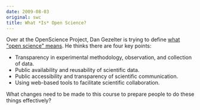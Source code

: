 ```yaml
---
date: 2009-08-03
original: swc
title: What *Is* Open Science?
---
```

<p>Over at the OpenScience Project, Dan Gezelter is trying to define <a href="http://www.openscience.org/blog/?p=269">what "open science" means</a>. He thinks there are four key points:</p>
<ul>
<li>Transparency in experimental methodology, observation, and collection of data.</li>
<li>Public availability and reusability of scientific data.</li>
<li>Public accessibility and transparency of scientific communication.</li>
<li>Using web-based tools to facilitate scientific collaboration.</li>
</ul>
<p>What changes need to be made to this course to prepare people to do these things effectively?</p>
